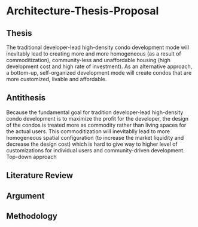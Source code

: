 # Architecture-Thesis-Proposal

## Thesis

The traditional developer-lead high-density condo development mode will inevitably lead to creating more and more homogeneous (as a result of commoditization), community-less and unaffordable housing (high development cost and high rate of investment). As an alternative approach, a bottom-up, self-organized development mode will create condos that are more customized, livable and affordable. 

## Antithesis

Because the fundamental goal for tradition developer-lead high-density condo development is to maximize the profit for the developer, the design of the condos is treated more as commodity rather than living spaces for the actual users. This commoditization will inevitablly lead to more homogeneous spatial configuration (to increase the market liquidity and decrease the design cost) which is hard to give way to higher level of customizations for individual users and community-driven development. 
Top-down approach

## Literature Review

## Argument

## Methodology
